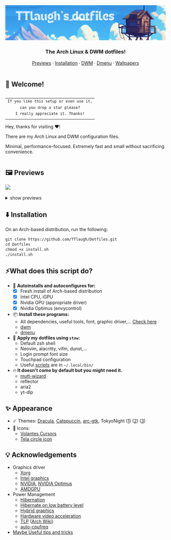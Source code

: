 <div align="center">
    <img src="banner.png" alt="banner">
</div>
<h3 align="center">
    The <b>Arch Linux & DWM</b> dotfiles!
</h3>

<div align="center">
    <a href="#Previews">Previews</a>
    ·
    <a href="#Installation">Installation</a>
    ·
    <a href="https://github.com/TTlaugh/dwm">DWM</a>
    ·
    <a href="https://github.com/TTlaugh/dmenu">Dmenu</a>
    ·
    <a href="https://github.com/TTlaugh/Wallpapers">Wallpapers</a>
</div>

<br>

## 👋 Welcome!

<table align="right">
  <tr>
    <td align="center">
      <sup>
        <samp>
            If you like this setup or even use it,<br>
            can you drop a star please? <br>
            I really appreciate it.
            Thanks!
        </samp>
      </sup>
    </td>
  </tr>
<table>

Hey, thanks for visiting ❤️!

There are my Arch Linux and DWM configuration files.

Minimal, performance-focused. Extremely fast and small without sacrificing convenience.

</table>

## 🖼️ Previews
![](https://raw.githubusercontent.com/TTlaugh/Dotfiles/master/.github/screenshot1.png)
<details>
<summary>show previews</summary>

![](https://raw.githubusercontent.com/TTlaugh/Dotfiles/master/.github/screenshot2.png)
![](https://raw.githubusercontent.com/TTlaugh/Dotfiles/master/.github/screenshot3.png)
![](https://raw.githubusercontent.com/TTlaugh/Dotfiles/master/.github/screenshot4.png)
![](https://raw.githubusercontent.com/TTlaugh/Dotfiles/master/.github/screenshot5.png)
</details>

## ⬇️  Installation

On an Arch-based distribution, run the following:
```
git clone https://github.com/TTlaugh/Dotfiles.git
cd Dotfiles
chmod +x install.sh
./install.sh
```

## ⚡️What does this script do?
- 💫 **Autoinstalls and autoconfigures for:**
    - [x] Fresh install of Arch-based distribution
    - [x] Intel CPU, iGPU
    - [x] Nvidia GPU (appropriate driver)
    - [x] Nvidia Optimus (envycontrol)
- 📦 **Install these programs:**
    - All dependencies, useful tools, font, graphic driver,... [Check here](https://github.com/TTlaugh/Dotfiles/blob/master/pkg/)
    - [dwm](https://github.com/TTlaugh/dwm)
    - [dmenu](https://github.com/TTlaugh/dmenu)
- 🐧 **Apply my dotfiles using `stow`:**
    - Default zsh shell
    - Neovim, alacritty, vifm, dunst,...
    - Login prompt font size
    - Touchpad configuration
    - Useful [scripts](https://github.com/TTlaugh/Dotfiles/tree/master/.local/bin) are in `~/.local/bin/`
- 🔥 **It doesn't come by default but you might need it.**
    - [mutt-wizard](https://github.com/LukeSmithxyz/mutt-wizard)
    - reflector
    - aria2
    - yt-dlp

## ✨ Appearance
- ☄️ Themes: [Dracula](https://draculatheme.com), [Catppuccin](https://github.com/catppuccin/catppuccin), [arc-gtk](https://github.com/horst3180/Arc-theme), TokyoNight ([1](https://github.com/folke/tokyonight.nvim)) ([2](https://github.com/enkia/tokyo-night-vscode-theme)) ([3](https://www.gnome-look.org/p/1681315/))
- 🌸 Icons:
    - [Volantes Cursors](https://www.gnome-look.org/p/1356095)
    - [Tela circle icon](https://www.gnome-look.org/p/1359276)

## 💡 Acknowledgements
- Graphics driver
    - [Xorg](https://wiki.archlinux.org/title/Xorg)
    - [Intel graphics](https://wiki.archlinux.org/title/Intel_graphics)
    - [NVIDIA](https://wiki.archlinux.org/title/NVIDIA), [NVIDIA Optimus](https://wiki.archlinux.org/title/NVIDIA_Optimus)
    - [AMDGPU](https://wiki.archlinux.org/title/AMDGPU)
- Power Management
    - [Hibernation](https://wiki.archlinux.org/title/Power_management/Suspend_and_hibernate#Hibernation)
    - [Hibernate on low battery level](https://wiki.archlinux.org/title/laptop#Hibernate_on_low_battery_level)
    - [Hybrid graphics](https://wiki.archlinux.org/title/hybrid_graphics)
    - [Hardware video acceleration](https://wiki.archlinux.org/title/Hardware_video_acceleration)
    - [TLP](https://linrunner.de/tlp/) ([Arch Wiki](https://wiki.archlinux.org/title/TLP))
    - [auto-cpufreq](https://github.com/AdnanHodzic/auto-cpufreq)
- [Maybe Useful tips and tricks](https://github.com/TTlaugh/Dotfiles/tree/master/.github/TIPS.md)
